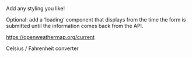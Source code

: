 Add any styling you like!

Optional: add a ‘loading’ component that displays from the time the form is submitted until the information comes back from the API.

<!-- Personal Notes -->

https://openweathermap.org/current

Celsius / Fahrenheit converter
